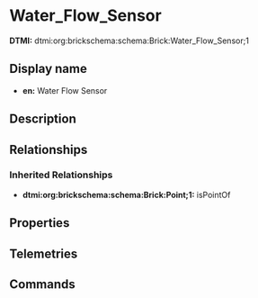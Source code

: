 # Water_Flow_Sensor
**DTMI:** dtmi:org:brickschema:schema:Brick:Water_Flow_Sensor;1
## Display name
- **en:** Water Flow Sensor
## Description
## Relationships
### Inherited Relationships
* **dtmi:org:brickschema:schema:Brick:Point;1:** isPointOf
## Properties
## Telemetries
## Commands
